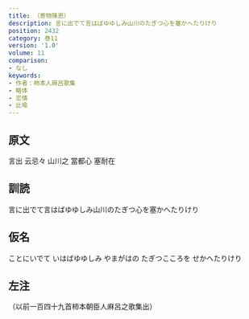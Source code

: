 ```yaml
---
title: （寄物陳思）
description: 言に出でて言はばゆゆしみ山川のたぎつ心を塞かへたりけり
position: 2432
category: 巻11
version: '1.0'
volume: 11
comparison:
- なし
keywords:
- 作者：柿本人麻呂歌集
- 略体
- 恋情
- 比喩
---
```


## 原文

言出 云忌々 山川之 當都心 塞耐在

## 訓読

言に出でて言はばゆゆしみ山川のたぎつ心を塞かへたりけり

## 仮名

ことにいでて いはばゆゆしみ やまがはの たぎつこころを せかへたりけり

## 左注

（以前一百四十九首柿本朝臣人麻呂之歌集出）
